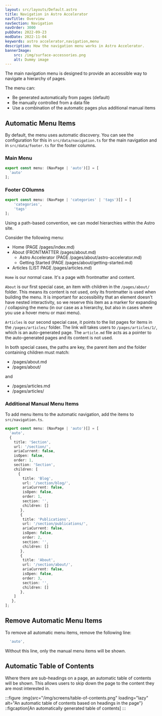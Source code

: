 ```yaml
---
layout: src/layouts/Default.astro
title: Navigation in Astro Accelerator
navTitle: Overview
navSection: Navigation
navOrder: 3000
pubDate: 2022-09-23
modDate: 2022-11-04
keywords: astro accelerator,navigation,menu
description: How the navigation menu works in Astro Accelerator.
bannerImage:
    src: /img/surface-accessories.png
    alt: Dummy image
---
```


The main navigation menu is designed to provide an accessible way to navigate a hierarchy of pages.

The menu can:

- Be generated automatically from pages (default)
- Be manually controlled from a data file
- Use a combination of the automatic pages plus additional manual items

## Automatic Menu Items

By default, the menu uses automatic discovery. You can see the configuration for this in `src/data/navigation.ts` for the main navigation and in `src/data/footer.ts` for the footer columns.

### Main Menu

```typescript
export const menu: (NavPage | 'auto')[] = [
  'auto'
];

```

### Footer COlumns

```typescript
export const menu: (NavPage | 'categories' | 'tags')[] = [
	'categories',
	'tags'
];

```

Using a path-based convention, we can model hierarchies within the Astro site.

Consider the following menu:

- Home (PAGE /pages/index.md)
- About (FRONTMATTER /pages/about.md)
  - Astro Accelerator (PAGE /pages/about/astro-accelerator.md)
  - Getting Started (PAGE /pages/about/getting-started.md)
- Articles (LIST PAGE /pages/articles.md)

`Home` is our normal case. It's a page with frontmatter and content.

`About` is our first special case, an item with children in the `/pages/about/` folder. This means its content is not used, only its frontmatter is used when building the menu. It is important for accessibility that an element doesn't have nested interactivity, so we reserve this item as a marker for expanding / collapsing the menu (in our case as a hierarchy, but also in cases where you use a hover menu or maxi menu).

`Articles` is our second special case, it points to the list pages for items in the `/pages/articles/` folder. The link will takes users to `/pages/articles/1/`, which is an auto-generated page. The `article.md` file acts as a pointer to the auto-generated pages and its content is not used.

In both special cases, the paths are key, the parent item and the folder containing children must match:

- /pages/about.md
- /pages/about/

and

- /pages/articles.md
- /pages/articles/

### Additional Manual Menu Items

To add menu items to the automatic navigation, add the items to `src/navigation.ts`.

```typescript
export const menu: (NavPage | 'auto')[] = [
  'auto',
  {
    title: 'Section',
    url: '/section/',
    ariaCurrent: false,
    isOpen: false,
    order: 1,
    section: 'Section',
    children: [
      {
        title: 'Blog',
        url: '/section/blog/',
        ariaCurrent: false,
        isOpen: false,
        order: 1,
        section: '',
        children: []
       },
       {
        title: 'Publications',
        url: '/section/publications/',
        ariaCurrent: false,
        isOpen: false,
        order: 2,
        section: '',
        children: []
       },
       {
        title: 'About',
        url: '/section/about/',
        ariaCurrent: false,
        isOpen: false,
        order: 3,
        section: '',
        children: []
       },
    ]
   },
];
```

## Remove Automatic Menu Items

To remove all automatic menu items, remove the following line:

```typescript
  'auto',
```

Without this line, only the manual menu items will be shown.

## Automatic Table of Contents

Where there are sub-headings on a page, an automatic table of contents will be shown. This allows users to skip down the page to the content they are most interested in.

:::figure
:img{src="/img/screens/table-of-contents.png" loading="lazy" alt="An automatic table of contents based on headings in the page"}
::figcaption[An automatically generated table of contents]
:::
